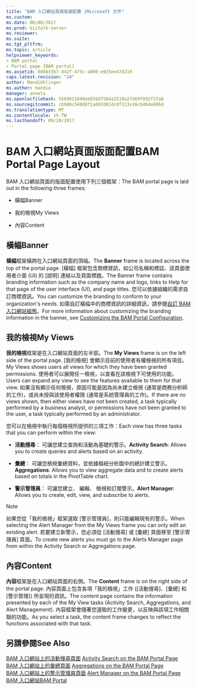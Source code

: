 ```yaml
---
title: "BAM 入口網站頁面版面配置 |Microsoft 文件"
ms.custom: 
ms.date: 06/08/2017
ms.prod: biztalk-server
ms.reviewer: 
ms.suite: 
ms.tgt_pltfrm: 
ms.topic: article
helpviewer_keywords:
- BAM portal
- Portal page [BAM portal]
ms.assetid: 0d8833b7-dd2f-475c-a890-e925ee47d219
caps.latest.revision: "24"
author: MandiOhlinger
ms.author: mandia
manager: anneta
ms.openlocfilehash: 5569021698eb856d7584a2510a27d69f092f37a8
ms.sourcegitcommit: cb908c540d8f1a692d01dc8f313e16cb4b4e696d
ms.translationtype: MT
ms.contentlocale: zh-TW
ms.lasthandoff: 09/20/2017
---
```

# <a name="bam-portal-page-layout"></a><span data-ttu-id="d286a-102">BAM 入口網站頁面版面配置</span><span class="sxs-lookup"><span data-stu-id="d286a-102">BAM Portal Page Layout</span></span>
<span data-ttu-id="d286a-103">BAM 入口網站頁面的版面配置使用下列三個框架：</span><span class="sxs-lookup"><span data-stu-id="d286a-103">The BAM portal page is laid out in the following three frames:</span></span>  
  
-   <span data-ttu-id="d286a-104">橫幅</span><span class="sxs-lookup"><span data-stu-id="d286a-104">Banner</span></span>  
  
-   <span data-ttu-id="d286a-105">我的檢視</span><span class="sxs-lookup"><span data-stu-id="d286a-105">My Views</span></span>  
  
-   <span data-ttu-id="d286a-106">內容</span><span class="sxs-lookup"><span data-stu-id="d286a-106">Content</span></span>  
  
## <a name="banner"></a><span data-ttu-id="d286a-107">橫幅</span><span class="sxs-lookup"><span data-stu-id="d286a-107">Banner</span></span>  
 <span data-ttu-id="d286a-108">**橫幅**框架橫跨在入口網站頁面的頂端。</span><span class="sxs-lookup"><span data-stu-id="d286a-108">The **Banner** frame is located across the top of the portal page.</span></span> <span data-ttu-id="d286a-109">[橫幅] 框架包含商標資訊，如公司名稱和標誌、該頁面使用者介面 (UI) 的 [說明] 連結以及頁面標題。</span><span class="sxs-lookup"><span data-stu-id="d286a-109">The Banner frame contains branding information such as the company name and logo, links to Help for that page of the user interface (UI), and page titles.</span></span> <span data-ttu-id="d286a-110">您可以依據組織的需求自訂商標資訊。</span><span class="sxs-lookup"><span data-stu-id="d286a-110">You can customize the branding to conform to your organization's needs.</span></span> <span data-ttu-id="d286a-111">如需自訂橫幅中的商標資訊的詳細資訊，請參閱[自訂 BAM 入口網站組態](../core/customizing-the-bam-portal-configuration.md)。</span><span class="sxs-lookup"><span data-stu-id="d286a-111">For more information about customizing the branding information in the banner, see [Customizing the BAM Portal Configuration](../core/customizing-the-bam-portal-configuration.md).</span></span>  
  
## <a name="my-views"></a><span data-ttu-id="d286a-112">我的檢視</span><span class="sxs-lookup"><span data-stu-id="d286a-112">My Views</span></span>  
 <span data-ttu-id="d286a-113">**我的檢視**框架是在入口網站頁面的左半部。</span><span class="sxs-lookup"><span data-stu-id="d286a-113">The **My Views** frame is on the left side of the portal page.</span></span> <span data-ttu-id="d286a-114">[我的檢視] 會顯示目前的使用者有權檢視的所有項目。</span><span class="sxs-lookup"><span data-stu-id="d286a-114">My Views shows users all views for which they have been granted permissions.</span></span> <span data-ttu-id="d286a-115">使用者可以展開任一檢視，以查看在該檢視下可使用的功能。</span><span class="sxs-lookup"><span data-stu-id="d286a-115">Users can expand any view to see the features available to them for that view.</span></span> <span data-ttu-id="d286a-116">如果沒有顯示任何檢視，原因可能是因為尚未建立檢視 (通常是商務分析師的工作)，或尚未授與該使用者權限 (通常是系統管理員的工作)。</span><span class="sxs-lookup"><span data-stu-id="d286a-116">If there are no views shown, then either views have not been created, a task typically performed by a business analyst, or permissions have not been granted to the user, a task typically performed by an administrator.</span></span>  
  
 <span data-ttu-id="d286a-117">您可以在檢視中執行每個檢視所提供的三項工作：</span><span class="sxs-lookup"><span data-stu-id="d286a-117">Each view has three tasks that you can perform within the view:</span></span>  
  
-   <span data-ttu-id="d286a-118">**活動搜尋**： 可讓您建立查詢和活動為基礎的警示。</span><span class="sxs-lookup"><span data-stu-id="d286a-118">**Activity Search**: Allows you to create queries and alerts based on an activity.</span></span>  
  
-   <span data-ttu-id="d286a-119">**彙總**： 可讓您檢視彙總資料，並依據樞紐分析圖中的總計建立警示。</span><span class="sxs-lookup"><span data-stu-id="d286a-119">**Aggregations**: Allows you to view aggregate data and to create alerts based on totals in the PivotTable chart.</span></span>  
  
-   <span data-ttu-id="d286a-120">**警示管理員**： 可讓您建立、 編輯、 檢視和訂閱警示。</span><span class="sxs-lookup"><span data-stu-id="d286a-120">**Alert Manager**: Allows you to create, edit, view, and subscribe to alerts.</span></span>  
  
> [!NOTE]
>  <span data-ttu-id="d286a-121">如果您從「我的檢視」框架選取 [警示管理員]，則只能編輯現有的警示。</span><span class="sxs-lookup"><span data-stu-id="d286a-121">When selecting the Alert Manager from the My Views frame you can only edit an existing alert.</span></span> <span data-ttu-id="d286a-122">若要建立新警示，您必須從 [活動搜尋] 或 [彙總] 頁面移至 [警示管理員] 頁面。</span><span class="sxs-lookup"><span data-stu-id="d286a-122">To create new alerts you must go to the Alerts Manager page from within the Activity Search or Aggregations page.</span></span>  
  
## <a name="content"></a><span data-ttu-id="d286a-123">內容</span><span class="sxs-lookup"><span data-stu-id="d286a-123">Content</span></span>  
 <span data-ttu-id="d286a-124">**內容**框架是在入口網站頁面的右側。</span><span class="sxs-lookup"><span data-stu-id="d286a-124">The **Content** frame is on the right side of the portal page.</span></span> <span data-ttu-id="d286a-125">內容頁面上包含各項「我的檢視」工作 ([活動搜尋]、[彙總] 和 [警示管理]) 所呈現的資訊。</span><span class="sxs-lookup"><span data-stu-id="d286a-125">The content page contains the information presented by each of the My View tasks (Activity Search, Aggregations, and Alert Management).</span></span> <span data-ttu-id="d286a-126">內容框架會隨著您選取的工作變更，以反映與該項工作相關聯的功能。</span><span class="sxs-lookup"><span data-stu-id="d286a-126">As you select a task, the content frame changes to reflect the functions associated with that task.</span></span>  
  
## <a name="see-also"></a><span data-ttu-id="d286a-127">另請參閱</span><span class="sxs-lookup"><span data-stu-id="d286a-127">See Also</span></span>  
 <span data-ttu-id="d286a-128">[BAM 入口網站上的活動搜尋頁面](../core/activity-search-on-the-bam-portal-page.md) </span><span class="sxs-lookup"><span data-stu-id="d286a-128">[Activity Search on the BAM Portal Page](../core/activity-search-on-the-bam-portal-page.md) </span></span>  
 <span data-ttu-id="d286a-129">[BAM 入口網站上的彙總頁面](../core/aggregations-on-the-bam-portal-page.md) </span><span class="sxs-lookup"><span data-stu-id="d286a-129">[Aggregations on the BAM Portal Page](../core/aggregations-on-the-bam-portal-page.md) </span></span>  
 <span data-ttu-id="d286a-130">[BAM 入口網站上的警示管理員頁面](../core/alert-manager-on-the-bam-portal-page.md) </span><span class="sxs-lookup"><span data-stu-id="d286a-130">[Alert Manager on the BAM Portal Page](../core/alert-manager-on-the-bam-portal-page.md) </span></span>  
 [<span data-ttu-id="d286a-131">BAM 入口網站</span><span class="sxs-lookup"><span data-stu-id="d286a-131">BAM Portal</span></span>](../core/bam-portal.md)